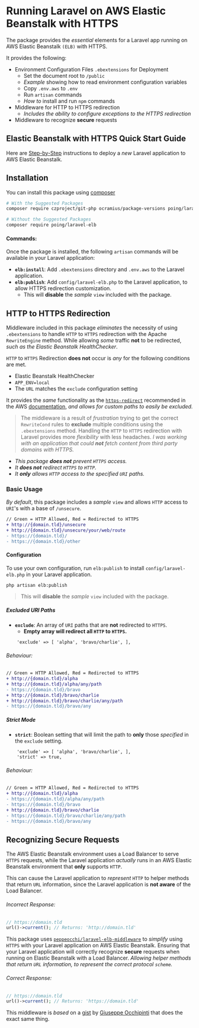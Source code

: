 # Running Laravel on AWS Elastic Beanstalk with HTTPS

The package provides the *essential* elements for a Laravel app running on AWS Elastic Beanstalk `(ELB)` with HTTPS.

It provides the following:

* Environment Configuration Files `.ebextensions` for Deployment 
  * Set the document root to `/public`
  * *Example* showing how to read environment configuration variables
  * Copy `.env.aws` to `.env`
  * Run `artisan` commands
  * *How to* install and run `npm` commands
* Middleware for HTTP to HTTPS redirection
  * *Includes the ability to configure exceptions to the HTTPS redirection*
* Middleware to recognize **secure** requests

## Elastic Beanstalk with HTTPS Quick Start Guide

Here are [Step-by-Step](GUIDE.md) instructions to deploy a *new* Laravel application to AWS Elastic Beanstalk.

## Installation

You can install this package using [composer](https://getcomposer.org/)
```sh
# With the Suggested Packages
composer require czproject/git-php ocramius/package-versions poing/laravel-elb

# Without the Suggested Packages
composer require poing/laravel-elb
```

#### Commands:
Once the package is installed, the following `artisan` commands will be available in your Laravel application:

* **`elb:install`**: Add `.ebextensions` directory and `.env.aws` to the Laravel application.
* **`elb:publish`**: Add `config/laravel-elb.php` to the Laravel application, to allow HTTPS redirection customization.
  * This will **disable** the *sample* `view` included with the package.
  

## HTTP to HTTPS Redirection

Middleware included in this package *eliminates* the necessity of using `.ebextensions` to handle `HTTP` to `HTTPS` redirection with the Apache `RewriteEngine` method.  While allowing *some* traffic **not** to be redirected, *such as the Elastic Beanstalk HealthChecker*.

`HTTP` to `HTTPS` Redirection **does not** occur is *any* for the following conditions are met.

* Elastic Beanstalk HealthChecker
* `APP_ENV=local`
* The `URL` matches the `exclude` configuration setting

It provides the *same* functionality as the [`https-redirect`](https://github.com/awsdocs/elastic-beanstalk-samples/blob/master/configuration-files/aws-provided/security-configuration/https-redirect/php/https-redirect-php.config) recommended in the AWS [documentation](https://docs.aws.amazon.com/elasticbeanstalk/latest/dg/configuring-https-httpredirect.html), *and allows for custom paths to easily be excluded.*

> The middleware is a result of *frustration* trying to get the correct `RewriteCond` rules to **exclude** multiple conditions using the `.ebextensions` method.  Handling the `HTTP` to `HTTPS` redirection with Laravel provides more *flexibility* with less headaches.  *I was working with an application that could **not** fetch content from third party domains with HTTPS.*

* *This package **does not** prevent `HTTPS` access.*
* *It **does not** redirect `HTTPS` to `HTTP`.*
* *It **only** allows `HTTP` access to the specified `URI` paths.*

### Basic Usage

*By default*, this package includes a *sample* `view` and allows `HTTP` access to `URI`'s with a base of `/unsecure`.

```diff
// Green = HTTP Allowed, Red = Redirected to HTTPS
+ http://{domain.tld}/unsecure
+ http://{domain.tld}/unsecure/your/web/route
- https://{domain.tld}/
- https://{domain.tld}/other
```

#### Configuration

To use your own configuration, run `elb:publish` to install `config/laravel-elb.php` in your Laravel application.  

```
php artisan elb:publish
```

> This will **disable** the *sample* `view` included with the package.

##### Excluded URI Paths

* **`exclude`**: An array of `URI` paths that are **not** redirected to `HTTPS`.
  * **Empty array will redirect all `HTTP` to `HTTPS`.**

```
    'exclude' => [ 'alpha', 'bravo/charlie', ],
```
###### Behaviour:
```diff
// Green = HTTP Allowed, Red = Redirected to HTTPS
+ http://{domain.tld}/alpha
+ http://{domain.tld}/alpha/any/path
- https://{domain.tld}/bravo
+ http://{domain.tld}/bravo/charlie
+ http://{domain.tld}/bravo/charlie/any/path
- https://{domain.tld}/bravo/any
```

##### Strict Mode

* **`strict`**: Boolean setting that will limit the path to **only** those *specified* in the `exclude` setting.

```
    'exclude' => [ 'alpha', 'bravo/charlie', ],
    'strict' => true,
```
###### Behaviour:
```diff
// Green = HTTP Allowed, Red = Redirected to HTTPS
+ http://{domain.tld}/alpha
- https://{domain.tld}/alpha/any/path
- https://{domain.tld}/bravo
+ http://{domain.tld}/bravo/charlie
- https://{domain.tld}/bravo/charlie/any/path
- https://{domain.tld}/bravo/any
```

## Recognizing Secure Requests

The AWS Elastic Beanstalk environment uses a Load Balancer to serve `HTTPS` requests, while the Laravel application *actually* runs in an AWS Elastic Beanstalk environment that **only** supports `HTTP`.

This can cause the Laravel application to *represent* `HTTP` to helper methods that return `URL` information, since the Laravel application is **not aware** of the Load Balancer.

###### Incorrect Response:
```php
// https://domain.tld
url()->current(); // Returns: 'http://domain.tld'
```

This package uses [`peppeocchi/laravel-elb-middleware`](https://github.com/peppeocchi/laravel-elb-middleware) to *simplify* using `HTTPS` with your Laravel application on AWS Elastic Beanstalk.  Ensuring that your Laravel application will correctly recognize **secure** requests when running on Elastic Beanstalk with a Load Balancer.  *Allowing helper methods that return `URL` information, to represent the correct protocol `scheme`.*

###### Correct Response:
```php
// https://domain.tld
url()->current(); // Returns: 'https://domain.tld'
```

This middleware is *based* on a [gist](https://gist.github.com/peppeocchi/4f522663d7e88029daeba833c835df3d) by [Giuseppe Occhipinti](https://github.com/peppeocchi) that does the exact same thing.



